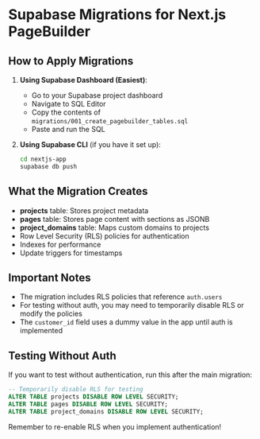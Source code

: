 # Supabase Migrations for Next.js PageBuilder

## How to Apply Migrations

1. **Using Supabase Dashboard (Easiest)**:
   - Go to your Supabase project dashboard
   - Navigate to SQL Editor
   - Copy the contents of `migrations/001_create_pagebuilder_tables.sql`
   - Paste and run the SQL

2. **Using Supabase CLI** (if you have it set up):
   ```bash
   cd nextjs-app
   supabase db push
   ```

## What the Migration Creates

- **projects** table: Stores project metadata
- **pages** table: Stores page content with sections as JSONB
- **project_domains** table: Maps custom domains to projects
- Row Level Security (RLS) policies for authentication
- Indexes for performance
- Update triggers for timestamps

## Important Notes

- The migration includes RLS policies that reference `auth.users`
- For testing without auth, you may need to temporarily disable RLS or modify the policies
- The `customer_id` field uses a dummy value in the app until auth is implemented

## Testing Without Auth

If you want to test without authentication, run this after the main migration:

```sql
-- Temporarily disable RLS for testing
ALTER TABLE projects DISABLE ROW LEVEL SECURITY;
ALTER TABLE pages DISABLE ROW LEVEL SECURITY;
ALTER TABLE project_domains DISABLE ROW LEVEL SECURITY;
```

Remember to re-enable RLS when you implement authentication!